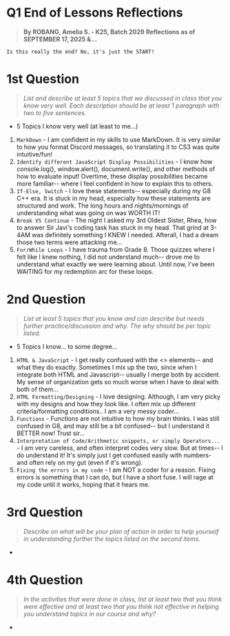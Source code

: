# Q1 End of Lessons Reflections
> **By ROBANG, Amelia S. - K25, Batch 2029**
> **Reflections as of SEPTEMBER 17, 2025 &...**

`Is this really the end? No, it's just the START!`

# **1st Question**
> *List and describe at least 5 topics that we discussed in class that you know very well. Each description should be at least 1 paragraph with two to five sentences.*

- 5 Topics I know very well (at least to me...)
1. `MarkDown` - I am confident in my skills to use MarkDown. It is very similar to how you format Discord messages, so translating it to CS3 was quite intuitive/fun! 
2. `Identify different JavaScript Display Possibilities` - I know how console.log(), window.alert(), document.write(), and other methods of how to evaluate input! Overtime, these display possibilities became more familiar-- where I feel confident in how to explain this to others. 
3. `If-Else, Switch` - I love these statements-- especially during my G8 C++ era. It is stuck in my head, especially how these statements are structured and work. The long hours and nights/mornings of understanding what was going on was WORTH IT!
4. `Break VS Continue` - The night I asked my 3rd Oldest Sister, Rhea, how to answer Sir Javi's coding task has stuck in my head. That grind at 3-4AM was definitely something I KNEW I needed. Afterall, I had a dream those two terms were attacking me...
5. `For/While Loops` - I have trauma from Grade 8. Those quizzes where I felt like I knew nothing, I did not understand much-- drove me to understand what exactly we were learning about. Until now, I've been WAITING for my redemption arc for these loops. 

# **2nd Question**
> *List at least 5 topics that you know and can describe but needs further practice/discussion and why.  The why should be per topic listed.*
- 5 Topics I know... to some degree...
1. `HTML & JavaScript` - I get really confused with the <> elements-- and what they do exactly. Sometimes I mix up the two, since when I integrate both HTML and Javascript-- usually I merge both by accident. My sense of organization gets so much worse when I have to deal with both of them...
2. `HTML Formatting/Designing` - I love designing. Although, I am very picky with my designs and how they look like. I often mix up different criteria/formatting conditions.. I am a very messy coder...
3. `Functions` - Functions are not intuitive to how my brain thinks. I was still confused in G8, and may still be a bit confused-- but I understand it BETTER now! Trust sir... 
4. `Interpretation of Code/Arithmetic snippets, or simply Operators...` - I am very careless, and often interpret codes very slow. But at times-- I do understand it! It's simply just I get confused easily with numbers- and often rely on my gut (even if it's wrong). 
5. `Fixing the errors in my code` - I am NOT a coder for a reason. Fixing errors is something that I can do, but I have a short fuse. I will rage at my code until it works, hoping that it hears me. 

# **3rd Question**
> *Describe on what will be your plan of action in order to help yourself in understanding further the topics listed on the second items.*
- 

# **4th Question**
> *In the activities that were done in class, list at least two that you think were effective and at least two that you think not effective in helping you understand topics in our course and why?* 
- 
